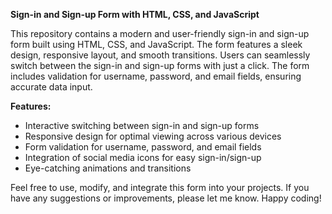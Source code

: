 
**Sign-in and Sign-up Form with HTML, CSS, and JavaScript**

This repository contains a modern and user-friendly sign-in and sign-up form built using HTML, CSS, and JavaScript. The form features a sleek design, responsive layout, and smooth transitions. Users can seamlessly switch between the sign-in and sign-up forms with just a click. The form includes validation for username, password, and email fields, ensuring accurate data input.

**Features:**
- Interactive switching between sign-in and sign-up forms
- Responsive design for optimal viewing across various devices
- Form validation for username, password, and email fields
- Integration of social media icons for easy sign-in/sign-up
- Eye-catching animations and transitions

Feel free to use, modify, and integrate this form into your projects. If you have any suggestions or improvements, please let me know. Happy coding!

